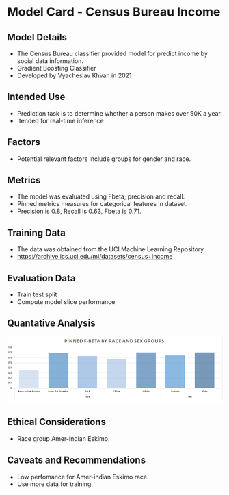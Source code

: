 # Model Card - Census Bureau Income

## Model Details
* The Census Bureau classifier provided model for predict
income by social data information.
* Gradient Boosting Classifier
* Developed by Vyacheslav Khvan in 2021

## Intended Use
* Prediction task is to determine whether a person makes over 50K a year.
* Itended for real-time inference

## Factors
* Potential relevant factors include groups for gender and race.

## Metrics
* The model was evaluated using Fbeta, precision and recall.
* Pinned metrics measures for categorical features in dataset.
* Precision is 0.8, Recall is 0.63, Fbeta is 0.71. 

## Training Data
* The data was obtained from the UCI Machine Learning Repository
* https://archive.ics.uci.edu/ml/datasets/census+income

## Evaluation Data
* Train test split
* Compute model slice performance

## Quantative Analysis
<img src="https://github.com/vykhvan/ml-devops-ci-cd/blob/main/images/quantative-analysis.png" width="800"/>

## Ethical Considerations
* Race group Amer-indian Eskimo. 
 
## Caveats and Recommendations
* Low perfomance for Amer-indian Eskimo race.
* Use more data for training. 
